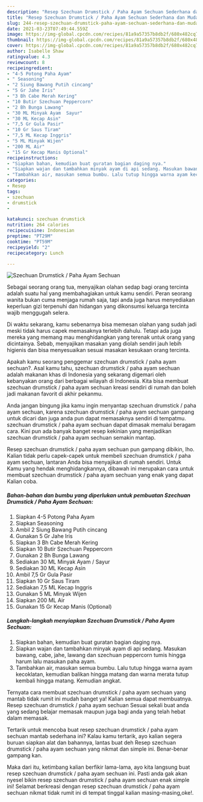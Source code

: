```yaml
---
description: "Resep Szechuan Drumstick / Paha Ayam Sechuan Sederhana dan Mudah Dibuat"
title: "Resep Szechuan Drumstick / Paha Ayam Sechuan Sederhana dan Mudah Dibuat"
slug: 244-resep-szechuan-drumstick-paha-ayam-sechuan-sederhana-dan-mudah-dibuat
date: 2021-03-23T07:49:44.559Z
image: https://img-global.cpcdn.com/recipes/81a9a57357b8db2f/680x482cq70/szechuan-drumstick-paha-ayam-sechuan-foto-resep-utama.jpg
thumbnail: https://img-global.cpcdn.com/recipes/81a9a57357b8db2f/680x482cq70/szechuan-drumstick-paha-ayam-sechuan-foto-resep-utama.jpg
cover: https://img-global.cpcdn.com/recipes/81a9a57357b8db2f/680x482cq70/szechuan-drumstick-paha-ayam-sechuan-foto-resep-utama.jpg
author: Isabelle Shaw
ratingvalue: 4.3
reviewcount: 8
recipeingredient:
- "4-5 Potong Paha Ayam"
- " Seasoning"
- "2 Siung Bawang Putih cincang"
- "5 Gr Jahe Iris"
- "3 Bh Cabe Merah Kering"
- "10 Butir Szechuan Peppercorn"
- "2 Bh Bunga Lawang"
- "30 ML Minyak Ayam  Sayur"
- "30 ML Kecap Asin"
- "7,5 Gr Gula Pasir"
- "10 Gr Saus Tiram"
- "7,5 ML Kecap Inggris"
- "5 ML Minyak Wijen"
- "200 ML Air"
- "15 Gr Kecap Manis Optional"
recipeinstructions:
- "Siapkan bahan, kemudian buat guratan bagian daging nya."
- "Siapkan wajan dan tambahkan minyak ayam di api sedang. Masukan bawang, cabe, jahe, lawang dan szechuan peppercorn tumis hingga harum lalu masukan paha ayam."
- "Tambahkan air, masukan semua bumbu. Lalu tutup hingga warna ayam kecoklatan, kemudian balikan hingga matang dan warna merata tutup kembali hingga matang. Kemudian angkat."
categories:
- Resep
tags:
- szechuan
- drumstick
- 

katakunci: szechuan drumstick  
nutrition: 264 calories
recipecuisine: Indonesian
preptime: "PT29M"
cooktime: "PT59M"
recipeyield: "2"
recipecategory: Lunch

---
```



![Szechuan Drumstick / Paha Ayam Sechuan](https://img-global.cpcdn.com/recipes/81a9a57357b8db2f/680x482cq70/szechuan-drumstick-paha-ayam-sechuan-foto-resep-utama.jpg)

Sebagai seorang orang tua, menyajikan olahan sedap bagi orang tercinta adalah suatu hal yang membahagiakan untuk kamu sendiri. Peran seorang  wanita bukan cuma menjaga rumah saja, tapi anda juga harus menyediakan keperluan gizi terpenuhi dan hidangan yang dikonsumsi keluarga tercinta wajib menggugah selera.

Di waktu  sekarang, kamu sebenarnya bisa memesan olahan yang sudah jadi meski tidak harus capek memasaknya terlebih dahulu. Tetapi ada juga mereka yang memang mau menghidangkan yang terenak untuk orang yang dicintainya. Sebab, menyajikan masakan yang diolah sendiri jauh lebih higienis dan bisa menyesuaikan sesuai masakan kesukaan orang tercinta. 



Apakah kamu seorang penggemar szechuan drumstick / paha ayam sechuan?. Asal kamu tahu, szechuan drumstick / paha ayam sechuan adalah makanan khas di Indonesia yang sekarang digemari oleh kebanyakan orang dari berbagai wilayah di Indonesia. Kita bisa membuat szechuan drumstick / paha ayam sechuan kreasi sendiri di rumah dan boleh jadi makanan favorit di akhir pekanmu.

Anda jangan bingung jika kamu ingin menyantap szechuan drumstick / paha ayam sechuan, karena szechuan drumstick / paha ayam sechuan gampang untuk dicari dan juga anda pun dapat memasaknya sendiri di tempatmu. szechuan drumstick / paha ayam sechuan dapat dimasak memalui beragam cara. Kini pun ada banyak banget resep kekinian yang menjadikan szechuan drumstick / paha ayam sechuan semakin mantap.

Resep szechuan drumstick / paha ayam sechuan pun gampang dibikin, lho. Kalian tidak perlu capek-capek untuk membeli szechuan drumstick / paha ayam sechuan, lantaran Anda bisa menyajikan di rumah sendiri. Untuk Kamu yang hendak menghidangkannya, dibawah ini merupakan cara untuk membuat szechuan drumstick / paha ayam sechuan yang enak yang dapat Kalian coba.

<!--inarticleads1-->

##### Bahan-bahan dan bumbu yang diperlukan untuk pembuatan Szechuan Drumstick / Paha Ayam Sechuan:

1. Siapkan 4-5 Potong Paha Ayam
1. Siapkan  Seasoning
1. Ambil 2 Siung Bawang Putih cincang
1. Gunakan 5 Gr Jahe Iris
1. Siapkan 3 Bh Cabe Merah Kering
1. Siapkan 10 Butir Szechuan Peppercorn
1. Gunakan 2 Bh Bunga Lawang
1. Sediakan 30 ML Minyak Ayam / Sayur
1. Sediakan 30 ML Kecap Asin
1. Ambil 7,5 Gr Gula Pasir
1. Siapkan 10 Gr Saus Tiram
1. Sediakan 7,5 ML Kecap Inggris
1. Gunakan 5 ML Minyak Wijen
1. Siapkan 200 ML Air
1. Gunakan 15 Gr Kecap Manis (Optional)




<!--inarticleads2-->

##### Langkah-langkah menyiapkan Szechuan Drumstick / Paha Ayam Sechuan:

1. Siapkan bahan, kemudian buat guratan bagian daging nya.
1. Siapkan wajan dan tambahkan minyak ayam di api sedang. Masukan bawang, cabe, jahe, lawang dan szechuan peppercorn tumis hingga harum lalu masukan paha ayam.
1. Tambahkan air, masukan semua bumbu. Lalu tutup hingga warna ayam kecoklatan, kemudian balikan hingga matang dan warna merata tutup kembali hingga matang. Kemudian angkat.




Ternyata cara membuat szechuan drumstick / paha ayam sechuan yang mantab tidak rumit ini mudah banget ya! Kalian semua dapat membuatnya. Resep szechuan drumstick / paha ayam sechuan Sesuai sekali buat anda yang sedang belajar memasak maupun juga bagi anda yang telah hebat dalam memasak.

Tertarik untuk mencoba buat resep szechuan drumstick / paha ayam sechuan mantab sederhana ini? Kalau kamu tertarik, ayo kalian segera buruan siapkan alat dan bahannya, lantas buat deh Resep szechuan drumstick / paha ayam sechuan yang nikmat dan simple ini. Benar-benar gampang kan. 

Maka dari itu, ketimbang kalian berfikir lama-lama, ayo kita langsung buat resep szechuan drumstick / paha ayam sechuan ini. Pasti anda gak akan nyesel bikin resep szechuan drumstick / paha ayam sechuan enak simple ini! Selamat berkreasi dengan resep szechuan drumstick / paha ayam sechuan nikmat tidak rumit ini di tempat tinggal kalian masing-masing,oke!.

